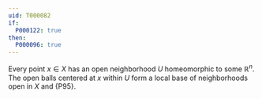 ```yaml
---
uid: T000082
if:
  P000122: true
then:
  P000096: true
---
```


Every point $x\in X$ has an open neighborhood $U$ homeomorphic to some $\mathbb R^n$.
The open balls centered at $x$ within $U$
form a local base of neighborhoods open in $X$ and {P95}.
